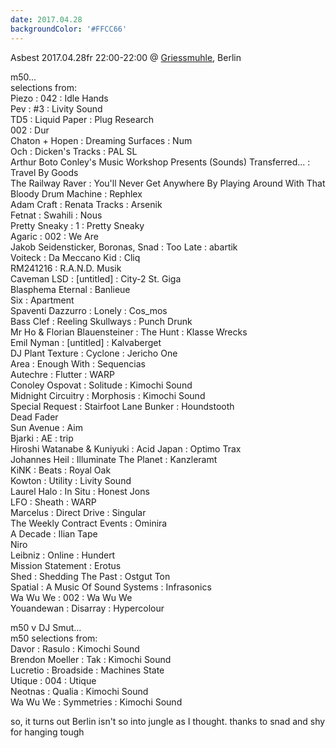 ```yaml
---
date: 2017.04.28
backgroundColor: '#FFCC66'
---
```


Asbest 2017.04.28fr 22:00-22:00 @ [Griessmuhle](http://griessmuehle.de/), Berlin  

m50...  
selections from:  
Piezo : 042 : Idle Hands  
Pev : #3 : Livity Sound  
TD5 : Liquid Paper : Plug Research  
002 : Dur  
Chaton + Hopen : Dreaming Surfaces : Num  
Och : Dicken's Tracks : PAL SL  
Arthur Boto Conley's Music Workshop Presents (Sounds) Transferred... : Travel By Goods  
The Railway Raver : You'll Never Get Anywhere By Playing Around With That Bloody Drum Machine : Rephlex  
Adam Craft : Renata Tracks : Arsenik  
Fetnat : Swahili : Nous  
Pretty Sneaky : 1 : Pretty Sneaky  
Agaric : 002 : We Are  
Jakob Seidensticker, Boronas, Snad : Too Late : abartik  
Voiteck : Da Meccano Kid : Cliq  
RM241216 : R.A.N.D. Musik  
Caveman LSD : \[untitled\] : City-2 St. Giga  
Blasphema Eternal : Banlieue  
Six : Apartment  
Spaventi Dazzurro : Lonely : Cos\_mos  
Bass Clef : Reeling Skullways : Punch Drunk  
Mr Ho & Florian Blauensteiner : The Hunt : Klasse Wrecks  
Emil Nyman : \[untitled\] : Kalvaberget  
DJ Plant Texture : Cyclone : Jericho One  
Area : Enough With : Sequencias  
Autechre : Flutter : WARP  
Conoley Ospovat : Solitude : Kimochi Sound  
Midnight Circuitry : Morphosis : Kimochi Sound  
Special Request : Stairfoot Lane Bunker : Houndstooth  
Dead Fader  
Sun Avenue : Aim  
Bjarki : AE : trip  
Hiroshi Watanabe & Kuniyuki : Acid Japan : Optimo Trax  
Johannes Heil : Illuminate The Planet : Kanzleramt  
KiNK : Beats : Royal Oak  
Kowton : Utility : Livity Sound  
Laurel Halo : In Situ : Honest Jons  
LFO : Sheath : WARP  
Marcelus : Direct Drive : Singular  
The Weekly Contract Events : Ominira  
A Decade : Ilian Tape  
Niro  
Leibniz : Online : Hundert  
Mission Statement : Erotus  
Shed : Shedding The Past : Ostgut Ton  
Spatial : A Music Of Sound Systems : Infrasonics  
Wa Wu We : 002 : Wa Wu We  
Youandewan : Disarray : Hypercolour  

m50 v DJ Smut...  
m50 selections from:  
Davor : Rasulo : Kimochi Sound  
Brendon Moeller : Tak : Kimochi Sound  
Lucretio : Broadside : Machines State  
Utique : 004 : Utique  
Neotnas : Qualia : Kimochi Sound  
Wa Wu We : Symmetries : Kimochi Sound  

so, it turns out Berlin isn't so into jungle as I thought. thanks to snad and shy for hanging tough